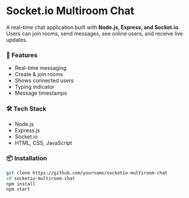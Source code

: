 # Socket.io Multiroom Chat

A real-time chat application built with **Node.js, Express, and Socket.io**.
Users can join rooms, send messages, see online users, and receive live updates.

### 🚀 Features
- Real-time messaging
- Create & join rooms
- Shows connected users
- Typing indicator
- Message timestamps

### 🛠 Tech Stack
- Node.js
- Express.js
- Socket.io
- HTML, CSS, JavaScript

### 📦 Installation
```bash
git clone https://github.com/yourname/socketio-multiroom-chat
cd socketio-multiroom-chat
npm install
npm start
